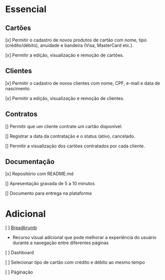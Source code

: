 # Essencial

## Cartões

[x] Permitir o cadastro de novos produtos de cartão com nome, tipo (crédito/débito), anuidade e bandeira (Visa, MasterCard etc.).

[x] Permitir a edição, visualização e remoção de cartões.

## Clientes

[x] Permitir o cadastro de novos clientes com nome, CPF, e-mail e data de nascimento.

[x] Permitir a edição, visualização e remoção de clientes.

## Contratos

[] Permitir que um cliente contrate um cartão disponível.

[] Registrar a data da contratação e o status (ativo, cancelado.

[] Permitir a visualização dos cartões contratados por cada cliente.

## Documentação

[x] Repositório com README.md

[] Apresentação gravada de 5 a 10 minutos

[] Documento para entrega na plataforma

# Adicional

[ ] [Breadbrumb](https://tailwindcss.com/plus/ui-blocks/application-ui/navigation/breadcrumbs#component-09fbe246cb968a4ab03a97c5da4947ee)

- Recurso visual adicional que pode melhorar a experiência do usuário durante a navegação entre diferentes páginas

[ ] Dashboard

[ ] Selecionar tipo de cartão com crédito e débito ao mesmo tempo

[ ] Páginação

